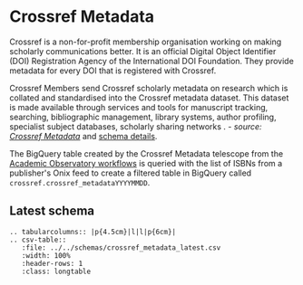 # Crossref Metadata

Crossref is a non-for-profit membership organisation working on making scholarly communications better. 
It is an official Digital Object Identifier (DOI) Registration Agency of the International DOI Foundation. 
They provide metadata for every DOI that is registered with Crossref.

Crossref Members send Crossref scholarly metadata on research which is collated and 
standardised into the Crossref metadata dataset. This dataset is made available through 
services and tools for manuscript tracking, searching, bibliographic management, 
library systems, author profiling, specialist subject databases, scholarly sharing networks
. _- source: [Crossref Metadata](https://www.crossref.org/services/metadata-retrieval/)_ 
and [schema details](https://github.com/Crossref/rest-api-doc/blob/master/api_format.md).

The BigQuery table created by the Crossref Metadata telescope from the [Academic Observatory workflows](https://academic-observatory-workflows.readthedocs.io/en/latest/telescopes/crossref_metadata.html) is queried 
with the list of ISBNs from a publisher's Onix feed to create a filtered table in BigQuery called `crossref.crossref_metadataYYYYMMDD`.


## Latest schema

``` eval_rst
.. tabularcolumns:: |p{4.5cm}|l|l|p{6cm}| 
.. csv-table::
   :file: ../../schemas/crossref_metadata_latest.csv
   :width: 100%
   :header-rows: 1
   :class: longtable
```